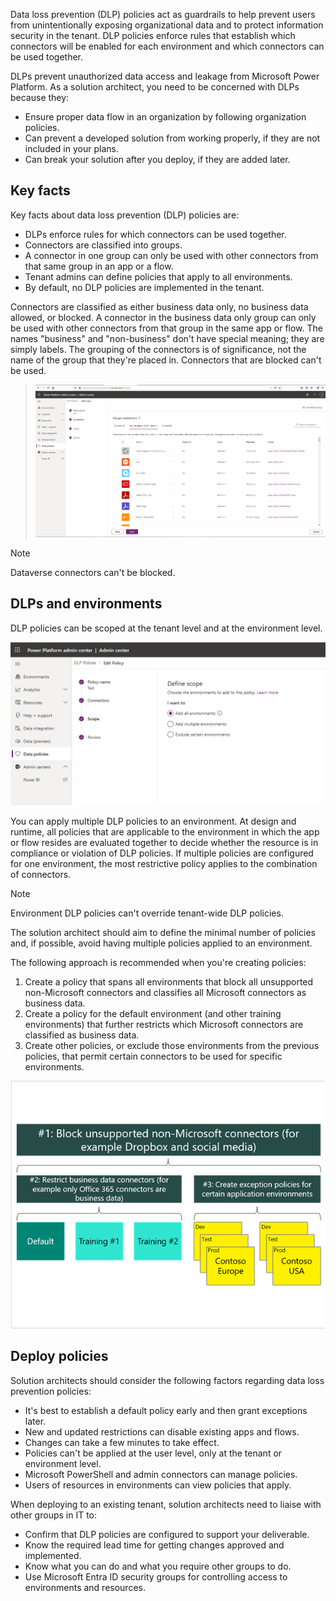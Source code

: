 Data loss prevention (DLP) policies act as guardrails to help prevent users from unintentionally exposing organizational data and to protect information security in the tenant. DLP policies enforce rules that establish which connectors will be enabled for each environment and which connectors can be used together.

DLPs prevent unauthorized data access and leakage from Microsoft Power Platform. As a solution architect, you need to be concerned with DLPs because they:

- Ensure proper data flow in an organization by following organization policies.
- Can prevent a developed solution from working properly, if they are not included in your plans.
- Can break your solution after you deploy, if they are added later.

## Key facts

Key facts about data loss prevention (DLP) policies are:

- DLPs enforce rules for which connectors can be used together.
- Connectors are classified into groups.
- A connector in one group can only be used with other connectors from that same group in an app or a flow.
- Tenant admins can define policies that apply to all environments.
- By default, no DLP policies are implemented in the tenant.

Connectors are classified as either business data only, no business data allowed, or blocked. A connector in the business data only group can only be used with other connectors from that group in the same app or flow. The names "business" and "non-business" don't have special meaning; they are simply labels. The grouping of the connectors is of significance, not the name of the group that they're placed in. Connectors that are blocked can't be used.

> [![Screenshot of the data loss prevention policy.](../media/3-dlp-policy.png)](../media/3-dlp-policy.png#lightbox)

> [!NOTE]
> Dataverse connectors can't be blocked.

## DLPs and environments

DLP policies can be scoped at the tenant level and at the environment level.

![Screenshot of the data loss prevention policy scope.](../media/3-dlp-applied.png)

You can apply multiple DLP policies to an environment. At design and runtime, all policies that are applicable to the environment in which the app or flow resides are evaluated together to decide whether the resource is in compliance or violation of DLP policies. If multiple policies are configured for one environment, the most restrictive policy applies to the combination of connectors.

> [!NOTE]
> Environment DLP policies can't override tenant-wide DLP policies.

The solution architect should aim to define the minimal number of policies and, if possible, avoid having multiple policies applied to an environment.

The following approach is recommended when you're creating policies:

1. Create a policy that spans all environments that block all unsupported non-Microsoft connectors and classifies all Microsoft connectors as business data.
2. Create a policy for the default environment (and other training environments) that further restricts which Microsoft connectors are classified as business data.
3. Create other policies, or exclude those environments from the previous policies, that permit certain connectors to be used for specific environments.

![Diagram of the data loss prevention policy layers.](../media/3-dlp-layers.png)

## Deploy policies

Solution architects should consider the following factors regarding data loss prevention policies:

- It's best to establish a default policy early and then grant exceptions later.
- New and updated restrictions can disable existing apps and flows.
- Changes can take a few minutes to take effect.
- Policies can't be applied at the user level, only at the tenant or environment level.
- Microsoft PowerShell and admin connectors can manage policies.
- Users of resources in environments can view policies that apply.

When deploying to an existing tenant, solution architects need to liaise with other groups in IT to:

- Confirm that DLP policies are configured to support your deliverable.
- Know the required lead time for getting changes approved and implemented.
- Know what you can do and what you require other groups to do.
- Use Microsoft Entra ID security groups for controlling access to environments and resources.
